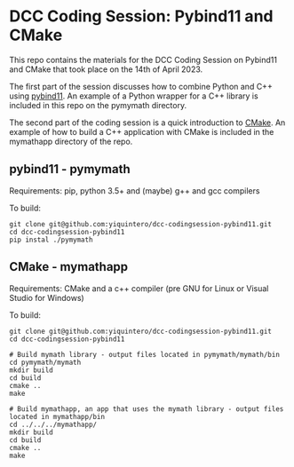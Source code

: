 # DCC Coding Session: Pybind11 and CMake

This repo contains the materials for the DCC Coding Session on Pybind11 and CMake that took place on the 14th of April 2023.

The first part of the session discusses how to combine Python and C++ using [pybind11](https://pybind11.readthedocs.io/en/stable/index.html). An example of a Python wrapper for a C++ library is included in this repo on the pymymath directory.

The second part of the coding session is a quick introduction to [CMake](https://cmake.org/). An example of how to build a C++ application with CMake is included in the mymathapp directory of the repo.

## pybind11 - pymymath

Requirements: pip, python 3.5+ and (maybe) g++ and gcc compilers

To build:
```
git clone git@github.com:yiquintero/dcc-codingsession-pybind11.git
cd dcc-codingsession-pybind11
pip instal ./pymymath
```

## CMake - mymathapp

Requirements: CMake and a c++ compiler (pre GNU for Linux or Visual Studio for Windows)

To build:
```
git clone git@github.com:yiquintero/dcc-codingsession-pybind11.git
cd dcc-codingsession-pybind11

# Build mymath library - output files located in pymymath/mymath/bin
cd pymymath/mymath
mkdir build
cd build
cmake ..
make

# Build mymathapp, an app that uses the mymath library - output files located in mymathapp/bin
cd ../../../mymathapp/
mkdir build
cd build
cmake ..
make
```
